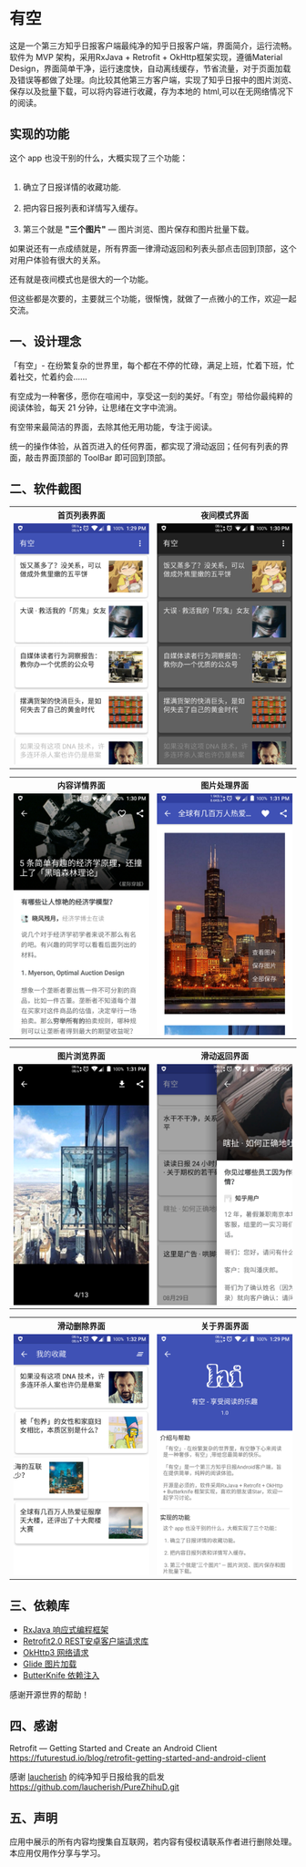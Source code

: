 # 有空
这是一个第三方知乎日报客户端最纯净的知乎日报客户端，界面简介，运行流畅。<br>
软件为 MVP 架构，采用RxJava + Retrofit + OkHttp框架实现，遵循Material Design，界面简单干净，运行速度快，自动离线缓存，节省流量，对于页面加载及错误等都做了处理。向比较其他第三方客户端，实现了知乎日报中的图片浏览、保存以及批量下载，可以将内容进行收藏，存为本地的 html,可以在无网络情况下的阅读。




## 实现的功能
这个 app 也没干别的什么，大概实现了三个功能：<br><br>
1. 确立了日报详情的收藏功能.<br><br>
2. 把内容日报列表和详情写入缓存。<br><br>
3.  第三个就是 **"三个图片"** — 图片浏览、图片保存和图片批量下载。<br>

如果说还有一点成绩就是，所有界面一律滑动返回和列表头部点击回到顶部，这个对用户体验有很大的关系。

还有就是夜间模式也是很大的一个功能。

但这些都是次要的，主要就三个功能，很惭愧，就做了一点微小的工作，欢迎一起交流。

## 一、设计理念
「有空」- 在纷繁复杂的世界里，每个都在不停的忙碌，满足上班，忙着下班，忙着社交，忙着约会......

有空成为一种奢侈，愿你在喧闹中，享受这一刻的美好。「有空」带给你最纯粹的阅读体验，每天 21 分钟，让思绪在文字中流淌。

有空带来最简洁的界面，去除其他无用功能，专注于阅读。

统一的操作体验，从首页进入的任何界面，都实现了滑动返回；任何有列表的界面，敲击界面顶部的 ToolBar 即可回到顶部。


## 二、软件截图


<table>
<tr>
<th>首页列表界面</th>
<th>夜间模式界面</th>
</tr>
<tr>
<td><img src="./screenshot/home.png" title="首页列表"></td>
<td><img src="./screenshot/night_mode.png" title="夜间模式"></td>
</tr>
</table>

<table>
<tr>
<th>内容详情界面</th>
<th>图片处理界面</th>
</tr>
<tr>
<td><img src="./screenshot/detail.png" title="日报详情"></td>
<td><img src="./screenshot/picture.png" title="图片处理"></td>
</tr>
</table>

<table>
<tr>
<th>图片浏览界面</th>
<th>滑动返回界面</th>
</tr>
<tr>
<td><img src="./screenshot/picture_view.png" title="图片浏览"></td>
<td><img src="./screenshot/swipe_back.png" title="滑动返回"></td>
</tr>
</table>

<table>
<tr>
<th>滑动删除界面</th>
<th>关于界面界面</th>
</tr>
<tr>
<td><img src="./screenshot/delete.png" title="滑动删除"></td>
<td><img src="./screenshot/about.png" title="关于界面"></td>
</tr>
</table>



## 三、依赖库
* [RxJava 响应式编程框架](https://github.com/ReactiveX/RxJava)
* [Retrofit2.0 REST安卓客户端请求库](https://github.com/square/retrofit)
* [OkHttp3 网络请求](https://github.com/square/okhttp)
* [Glide 图片加载](https://github.com/bumptech/glide)
* [ButterKnife 依赖注入](https://github.com/JakeWharton/butterknife) 

感谢开源世界的帮助！
## 四、感谢
Retrofit — Getting Started and Create an Android Client
<br>https://futurestud.io/blog/retrofit-getting-started-and-android-client</br>

感谢 [laucherish](https://github.com/laucherish) 的纯净知乎日报给我的启发
<br>https://github.com/laucherish/PureZhihuD.git</br>



## 五、声明
应用中展示的所有内容均搜集自互联网，若内容有侵权请联系作者进行删除处理。本应用仅用作分享与学习。


